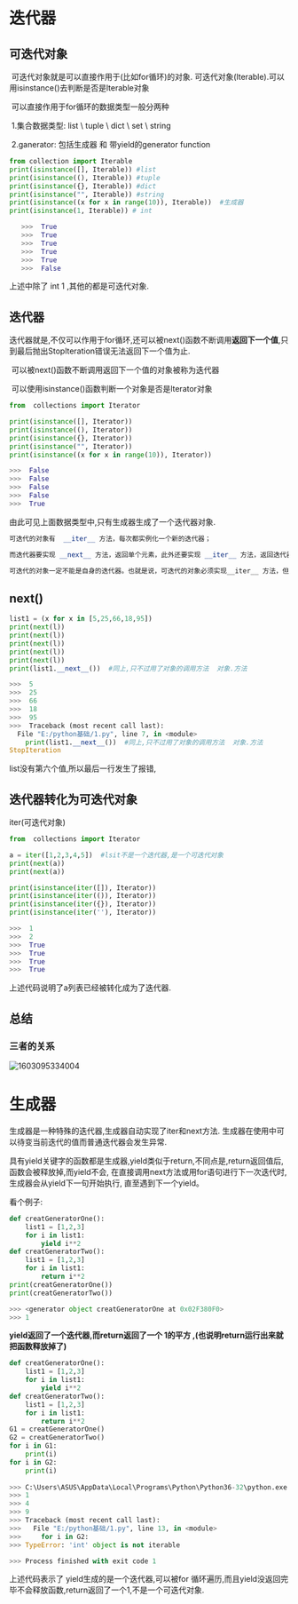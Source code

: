 # 迭代器

## 	可迭代对象

​		可迭代对象就是可以直接作用于(比如for循环)的对象. 可迭代对象(lterable).可以用isinstance()去判断是否是lterable对象

​		可以直接作用于for循环的数据类型一般分两种

​		1.集合数据类型: list  \  tuple  \ dict  \ set  \ string

​        2.ganerator: 包括生成器 和 带yield的generator  function

```python
from collection import Iterable
print(isinstance([], Iterable)) #list
print(isinstance((), Iterable)) #tuple
print(isinstance({}, Iterable)) #dict
print(isinstance("", Iterable)) #string
print(isinstance((x for x in range(10)), Iterable))  #生成器
print(isinstance(1, Iterable)) # int

   >>>  True
   >>>  True
   >>>  True
   >>>  True
   >>>  True
   >>>  False
```

上述中除了 int  1  ,其他的都是可迭代对象.

## 迭代器

​		迭代器就是,不仅可以作用于for循环,还可以被next()函数不断调用**返回下一个值**,只到最后抛出Stoplteration错误无法返回下一个值为止.

​		可以被next()函数不断调用返回下一个值的对象被称为迭代器

​		可以使用isinstance()函数判断一个对象是否是lterator对象

```python
from  collections import Iterator

print(isinstance([], Iterator))
print(isinstance((), Iterator))
print(isinstance({}, Iterator))
print(isinstance("", Iterator))
print(isinstance((x for x in range(10)), Iterator))

>>>  False
>>>  False
>>>  False
>>>  False
>>>  True
```

由此可见上面数据类型中,只有生成器生成了一个迭代器对象.

```python
可迭代的对象有  __iter__ 方法，每次都实例化一个新的迭代器；

而迭代器要实现 __next__ 方法，返回单个元素，此外还要实现 __iter__ 方法，返回迭代器本身

可迭代的对象一定不能是自身的迭代器。也就是说，可迭代的对象必须实现__iter__ 方法，但不能实现 __next__ 方法
```

## next()

```python
list1 = (x for x in [5,25,66,18,95])
print(next(l)) 
print(next(l))
print(next(l))
print(next(l)) 
print(next(l))
print(list1.__next__())  #同上,只不过用了对象的调用方法  对象.方法

>>>  5
>>>  25
>>>  66
>>>  18
>>>  95
>>>  Traceback (most recent call last):
  File "E:/python基础/1.py", line 7, in <module>
    print(list1.__next__())  #同上,只不过用了对象的调用方法  对象.方法
StopIteration
```

list没有第六个值,所以最后一行发生了报错,

## 迭代器转化为可迭代对象

iter(可迭代对象)

```python
from  collections import Iterator

a = iter([1,2,3,4,5])  #lsit不是一个迭代器,是一个可迭代对象 
print(next(a))
print(next(a))

print(isinstance(iter([]), Iterator))
print(isinstance(iter(()), Iterator))
print(isinstance(iter({}), Iterator))
print(isinstance(iter(''), Iterator))

>>>  1
>>>  2
>>>  True
>>>  True
>>>  True
>>>  True
```

上述代码说明了a列表已经被转化成为了迭代器.

## 总结

### 三者的关系

![1603095334004](C:\Users\ASUS\AppData\Roaming\Typora\typora-user-images\迭代器.png)

# 生成器

生成器是一种特殊的迭代器,生成器自动实现了iter和next方法. 生成器在使用中可以待变当前迭代的值而普通迭代器会发生异常.

具有yield关键字的函数都是生成器,yield类似于return,不同点是,return返回值后,函数会被释放掉,而yield不会, 在直接调用next方法或用for语句进行下一次迭代时, 生成器会从yield下一句开始执行, 直至遇到下一个yield。 

看个例子:

```python
def creatGeneratorOne():
    list1 = [1,2,3]
    for i in list1:
        yield i**2
def creatGeneratorTwo():
    list1 = [1,2,3]
    for i in list1:
        return i**2
print(creatGeneratorOne())
print(creatGeneratorTwo())

>>>	<generator object creatGeneratorOne at 0x02F380F0>
>>>	1
```

**yield返回了一个迭代器,而return返回了一个 1的平方 ,(也说明return运行出来就把函数释放掉了)**

```python
def creatGeneratorOne():
    list1 = [1,2,3]
    for i in list1:
        yield i**2
def creatGeneratorTwo():
    list1 = [1,2,3]
    for i in list1:
        return i**2
G1 = creatGeneratorOne()
G2 = creatGeneratorTwo()
for i in G1:
    print(i)
for i in G2:
    print(i)
    
>>>	C:\Users\ASUS\AppData\Local\Programs\Python\Python36-32\python.exe E:/python基础/1.py
>>>	1
>>>	4
>>>	9
>>>	Traceback (most recent call last):
>>>	  File "E:/python基础/1.py", line 13, in <module>
>>>	    for i in G2:
>>>	TypeError: 'int' object is not iterable

>>>	Process finished with exit code 1
```

上述代码表示了 yield生成的是一个迭代器,可以被for 循环遍历,而且yield没返回完毕不会释放函数,return返回了一个1,不是一个可迭代对象.